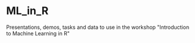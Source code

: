 # ML_in_R
Presentations, demos, tasks and data to use in the workshop "Introduction to Machine Learning in R"
